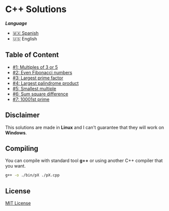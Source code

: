# C++ Solutions

***Language***
- [🇲🇽 Spanish](./README.es.md)
- 🇺🇸 English

## Table of Content

- [#1: Multiples of 3 or 5](./p001.cpp)
- [#2: Even Fibonacci numbers](./p002.cpp)
- [#3: Largest prime factor](./p003.cpp)
- [#4: Largest palindrome product](./p004.cpp)
- [#5: Smallest multiple](./p005.cpp)
- [#6: Sum square difference](./p006.cpp)
- [#7: 10001st prime](./p007.cpp)

## Disclaimer

This solutions are made in **Linux** and I can't guarantee that they will work on **Windows**.

## Compiling

You can compile with standard tool **g++** or using another C++ compiler that you want.
```bash
g++ -o ./bin/pX ./pX.cpp
```

## License
[MIT License](https://opensource.org/licenses/MIT)